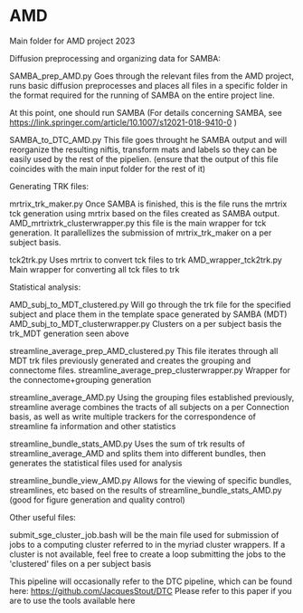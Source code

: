 # AMD
Main folder for AMD project 2023

Diffusion preprocessing and organizing data for SAMBA:

SAMBA_prep_AMD.py
Goes through the relevant files from the AMD project, runs basic diffusion preprocesses and places all files in a specific folder in the format required for the running of SAMBA on the entire project line.

At this point, one should run SAMBA
(For details concerning SAMBA, see https://link.springer.com/article/10.1007/s12021-018-9410-0 )

SAMBA_to_DTC_AMD.py
This file goes throught he SAMBA output and will reorganize the resulting niftis, transform mats and labels so they can be easily used by the rest of the pipelien.
(ensure that the output of this file coincides with the main input folder for the rest of it) 

Generating TRK files:

mrtrix_trk_maker.py
Once SAMBA is finished, this is the file runs the mrtrix tck generation using mrtrix based on the files created as SAMBA output.
AMD_mrtrixtrk_clusterwrapper.py
this file is the main wrapper for tck generation. It parallellizes the submission of mrtrix_trk_maker on a per subject basis.

tck2trk.py
Uses mrtrix to convert tck files to trk
AMD_wrapper_tck2trk.py
Main wrapper for converting all tck files to trk

Statistical analysis:
 
AMD_subj_to_MDT_clustered.py
Will go through the trk file for the specified subject and place them in the template space generated by SAMBA (MDT)
AMD_subj_to_MDT_clusterwrapper.py
Clusters on a per subject basis the trk_MDT generation seen above

streamline_average_prep_AMD_clustered.py
This file iterates through all MDT trk files previously generated and creates the grouping and connectome files.
streamline_average_prep_clusterwrapper.py
Wrapper for the connectome+grouping generation

streamline_average_AMD.py
Using the grouping files established previously, streamline average combines the tracts of all subjects on a per Connection basis, as well as write multiple trackers for the correspondence of streamline fa information and other statistics

streamline_bundle_stats_AMD.py
Uses the sum of trk results of streamline_average_AMD and splits them into different bundles, then generates the statistical files used for analysis

streamline_bundle_view_AMD.py
Allows for the viewing of specific bundles, streamlines, etc based on the results of streamline_bundle_stats_AMD.py (good for figure generation and quality control)


Other useful files:

submit_sge_cluster_job.bash will be the main file used for submission of jobs to a computing cluster referred to in the myriad cluster wrappers.
If a cluster is not available, feel free to create a loop submitting the jobs to the 'clustered' files on a per subject basis

This pipeline will occasionally refer to the DTC pipeline, which can be found here:
https://github.com/JacquesStout/DTC
Please refer to this paper if you are to use the tools available here





